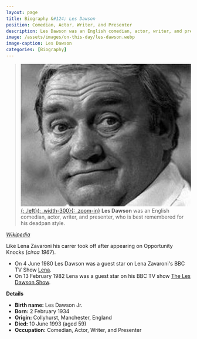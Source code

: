 ```yaml
---
layout: page
title: Biography &#124; Les Dawson
position: Comedian, Actor, Writer, and Presenter
description: Les Dawson was an English comedian, actor, writer, and presenter, who is best remembered for his deadpan style.
image: /assets/images/on-this-day/les-dawson.webp
image-caption: Les Dawson
categories: [Biography]
---
```


> [![Les Dawson](/assets/images/on-this-day/les-dawson.webp){: .left}{: .width-300}{: .zoom-in}](/assets/images/on-this-day/les-dawson.webp)
> **Les Dawson**  was an English comedian, actor, writer, and presenter, who is best remembered for his deadpan style.
>
<cite>[Wikipedia](https://en.wikipedia.org/wiki/Les_Dawson)</cite>

Like Lena Zavaroni his carrer took off after appearing on Opportunity Knocks (<i>circa 1967</i>).

* On 4 June 1980 Les Dawson was a guest star on Lena Zavaroni's BBC TV Show [Lena](/television/1980-06-04-lena.html).
* On 13 February 1982 Lena was a guest star on his BBC TV show [The Les Dawson Show](/television/1982-02-13-the-les-dawson-show.html).

**Details**
* **Birth name:** Les Dawson Jr.
* **Born:** 2 February 1934
* **Origin:** Collyhurst, Manchester, England
* **Died:** 10 June 1993 (aged 59)
* **Occupation:** Comedian, Actor, Writer, and Presenter
